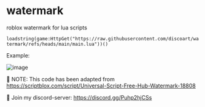 # watermark
roblox watermark for lua scripts

`loadstring(game:HttpGet("https://raw.githubusercontent.com/discoart/watermark/refs/heads/main/main.lua"))()`

Example: 

![image](https://github.com/user-attachments/assets/97790696-e89c-41ab-882a-bc5ba420f4d7)



📌 NOTE: This code has been adapted from https://scriptblox.com/script/Universal-Script-Free-Hub-Watermark-18808

📌 Join my discord-server: https://discord.gg/Puhp2hjCSs
